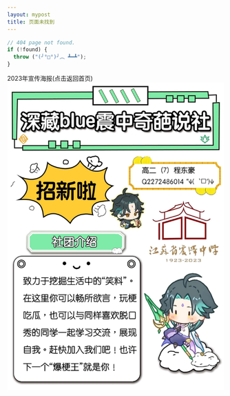 ```yaml
---
layout: mypost
title: 页面未找到
---
```


```js
// 404 page not found.
if (!found) {
  throw ("(╯°□°)╯︵ ┻━┻");
}
```
2023年宣传海报(点击返回首页)
[![2023宣传海报](/permalinkpostsresource/2023/01.jpg)](https://zzqps.talexck.space)

